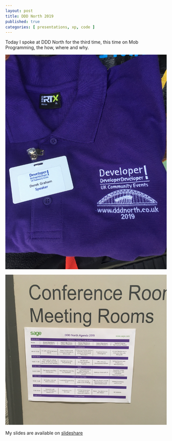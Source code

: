```yaml
---
layout: post
title: DDD North 2019
published: true
categories: [ presentations, xp, code ]
---
```


Today I spoke at DDD North for the third time, this time on Mob Programming, the how, where and why. 
  
![sign](/img/posts/ddd-north-day-2019/shirt.png)

![agenda](/img/posts/ddd-north-day-2019/agenda.png)

My slides are available on <a href="https://www.slideshare.net/deejaygraham/married-to-the-mob-programming-134117887">slideshare</a>
